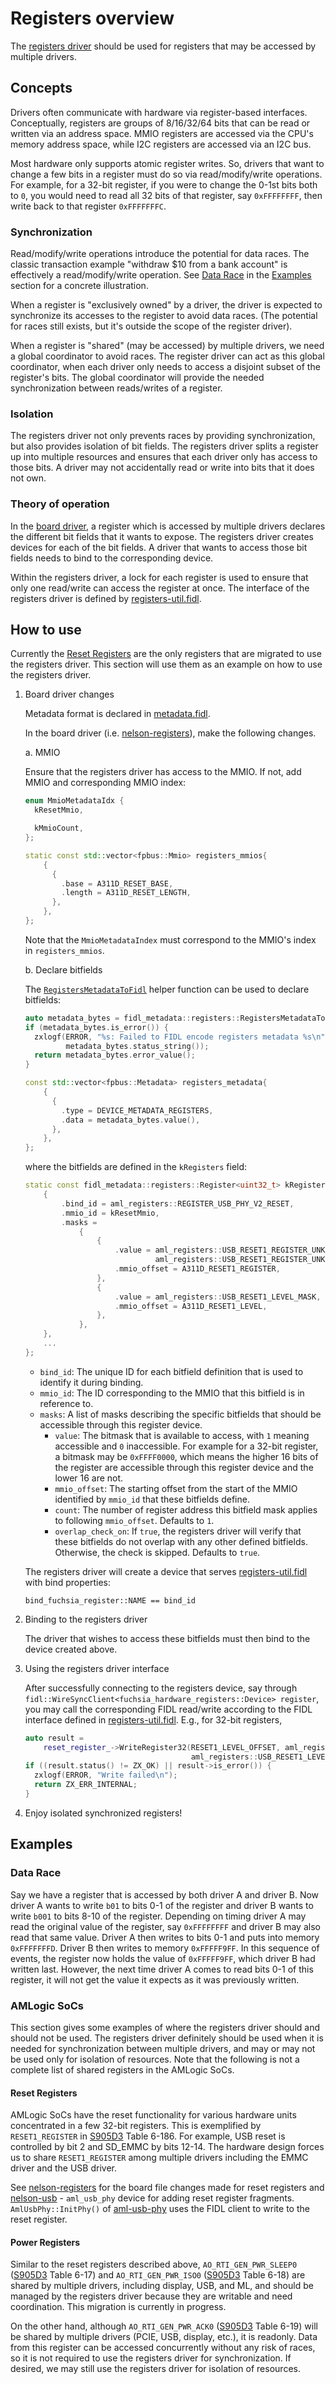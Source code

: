 # Registers overview

The [registers driver][registers-driver] should be used for registers that
may be accessed by multiple drivers.

## Concepts

Drivers often communicate with hardware via register-based interfaces.
Conceptually, registers are groups of 8/16/32/64 bits that can be read or
written via an address space. MMIO registers are accessed via the CPU's
memory address space, while I2C registers are accessed via an I2C bus.

Most hardware only supports atomic register writes. So, drivers that want
to change a few bits in a register must do so via read/modify/write
operations. For example, for a 32-bit register, if you were to change the
0-1st bits both to `0`, you would need to read all 32 bits of that register,
say `0xFFFFFFFF`, then write back to that register `0xFFFFFFFC`.

### Synchronization

Read/modify/write operations introduce the potential for data races. The
classic transaction example "withdraw $10 from a bank account" is
effectively a read/modify/write operation. See [Data Race](#data-race) in
the [Examples](#examples) section for a concrete illustration.

When a register is "exclusively owned" by a driver, the driver is expected
to synchronize its accesses to the register to avoid data races. (The
potential for races still exists, but it's outside the scope of the
register driver).

When a register is "shared" (may be accessed) by multiple drivers, we need
a global coordinator to avoid races. The register driver can act as this
global coordinator, when each driver only needs to access a disjoint subset
of the register's bits. The global coordinator will provide the needed
synchronization between reads/writes of a register.

### Isolation

The registers driver not only prevents races by providing synchronization,
but also provides isolation of bit fields. The registers driver splits
a register up into multiple resources and ensures that each driver only
has access to those bits. A driver may not accidentally read or write into
bits that it does not own.

### Theory of operation

In the [board driver][board-driver], a register
which is accessed by multiple drivers declares the different bit fields
that it wants to expose. The registers driver creates devices for each
of the bit fields. A driver that wants to access those bit fields needs
to bind to the corresponding device.

Within the registers driver, a lock for each register is used to ensure
that only one read/write can access the register at once. The interface of
the registers driver is defined by [registers-util.fidl][registers-util.fidl].

## How to use

Currently the [Reset Registers](#reset-registers) are the only registers
that are migrated to use the registers driver. This section will use them
as an example on how to use the registers driver.

1. Board driver changes

   Metadata format is declared in [metadata.fidl][metadata.fidl].

   In the board driver (i.e. [nelson-registers][nelson-registers]), make the
   following changes.

   a. MMIO

      Ensure that the registers driver has access to the MMIO. If not,
      add MMIO and corresponding MMIO index:

      ```c++ {:.devsite-disable-click-to-copy}
      enum MmioMetadataIdx {
        kResetMmio,

        kMmioCount,
      };

      static const std::vector<fpbus::Mmio> registers_mmios{
          {
            {
              .base = A311D_RESET_BASE,
              .length = A311D_RESET_LENGTH,
            },
          },
      };
      ```

      Note that the `MmioMetadataIndex` must correspond to the MMIO's
      index in `registers_mmios`.

   b. Declare bitfields

      The [`RegistersMetadataToFidl`][fidl_metadata::registers] helper
      function can be used to declare bitfields:

      ```c++ {:.devsite-disable-click-to-copy}
      auto metadata_bytes = fidl_metadata::registers::RegistersMetadataToFidl<uint32_t>(kRegisters);
      if (metadata_bytes.is_error()) {
        zxlogf(ERROR, "%s: Failed to FIDL encode registers metadata %s\n", __func__,
               metadata_bytes.status_string());
        return metadata_bytes.error_value();
      }

      const std::vector<fpbus::Metadata> registers_metadata{
          {
            {
              .type = DEVICE_METADATA_REGISTERS,
              .data = metadata_bytes.value(),
            },
          },
      };
      ```

      where the bitfields are defined in the `kRegisters` field:

      ```c++ {:.devsite-disable-click-to-copy}
      static const fidl_metadata::registers::Register<uint32_t> kRegisters[]{
          {
              .bind_id = aml_registers::REGISTER_USB_PHY_V2_RESET,
              .mmio_id = kResetMmio,
              .masks =
                  {
                      {
                          .value = aml_registers::USB_RESET1_REGISTER_UNKNOWN_1_MASK |
                                   aml_registers::USB_RESET1_REGISTER_UNKNOWN_2_MASK,
                          .mmio_offset = A311D_RESET1_REGISTER,
                      },
                      {
                          .value = aml_registers::USB_RESET1_LEVEL_MASK,
                          .mmio_offset = A311D_RESET1_LEVEL,
                      },
                  },
          },
          ...
      };
      ```

      * `bind_id`: The unique ID for each bitfield definition that is
        used to identify it during binding.
      * `mmio_id`: The ID corresponding to the MMIO that this bitfield
        is in reference to.
      * `masks`: A list of masks describing the specific bitfields that
        should be accessible through this register device.
        * `value`: The bitmask that is available to access, with `1`
          meaning accessible and `0` inaccessible. For example for a
          32-bit register, a bitmask may be `0xFFFF0000`, which means
          the higher 16 bits of the register are accessible through this
          register device and the lower 16 are not.
        * `mmio_offset`: The starting offset from the start of the MMIO
          identified by `mmio_id` that these bitfields define.
        * `count`: The number of register address this bitfield mask
          applies to following `mmio_offset`. Defaults to `1`.
        * `overlap_check_on`: If `true`, the registers driver will
          verify that these bitfields do not overlap with any other
          defined bitfields. Otherwise, the check is skipped. Defaults
          to `true`.

   The registers driver will create a device that serves [registers-util.fidl][registers-util.fidl]
   with bind properties:
   ``` {:.devsite-disable-click-to-copy}
   bind_fuchsia_register::NAME == bind_id
   ```

1. Binding to the registers driver

   The driver that wishes to access these bitfields must then bind to
   the device created above.

1. Using the registers driver interface

   After successfully connecting to the registers device, say through
   `fidl::WireSyncClient<fuchsia_hardware_registers::Device> register`,
   you may call the corresponding FIDL read/write according to the FIDL
   interface defined in [registers-util.fidl][registers-util.fidl].
   E.g., for 32-bit registers,

   ```c++ {:.devsite-disable-click-to-copy}
   auto result =
       reset_register_->WriteRegister32(RESET1_LEVEL_OFFSET, aml_registers::USB_RESET1_LEVEL_MASK,
                                        aml_registers::USB_RESET1_LEVEL_MASK);
   if ((result.status() != ZX_OK) || result->is_error()) {
     zxlogf(ERROR, "Write failed\n");
     return ZX_ERR_INTERNAL;
   }
   ```

1. Enjoy isolated synchronized registers!

## Examples

### Data Race

Say we have a register that is accessed by both driver A and driver B.
Now driver A wants to write `b01` to bits 0-1 of the register and driver
B wants to write `b001` to bits 8-10 of the register. Depending on timing
driver A may read the original value of the register, say `0xFFFFFFFF` and
driver B may also read that same value. Driver A then writes to bits 0-1
and puts into memory `0xFFFFFFFD`. Driver B then writes to memory
`0xFFFFF9FF`. In this sequence of events, the register now holds the value
of `0xFFFFF9FF`, which driver B had written last. However, the next time
driver A comes to read bits 0-1 of this register, it will not get the
value it expects as it was previously written.

### AMLogic SoCs

This section gives some examples of where the registers driver should and
should not be used. The registers driver definitely should be used when it
is needed for synchronization between multiple drivers, and may or may not be
used only for isolation of resources. Note that the following is not a complete
list of shared registers in the AMLogic SoCs.

#### Reset Registers

AMLogic SoCs have the reset functionality for various hardware units
concentrated in a few 32-bit registers. This is exemplified by
`RESET1_REGISTER` in [S905D3][S905D3] Table 6-186. For example, USB reset is
controlled by bit 2 and SD_EMMC by bits 12-14. The hardware design forces
us to share `RESET1_REGISTER` among multiple drivers including the EMMC
driver and the USB driver.

See [nelson-registers][nelson-registers] for the board file changes made for reset
registers and [nelson-usb][nelson-usb] - `aml_usb_phy` device for adding reset
register fragments. `AmlUsbPhy::InitPhy()` of [aml-usb-phy][aml-usb-phy] uses
the FIDL client to write to the reset register.

#### Power Registers

Similar to the reset registers described above, `AO_RTI_GEN_PWR_SLEEP0`
([S905D3][S905D3] Table 6-17) and `AO_RTI_GEN_PWR_ISO0` ([S905D3][S905D3] Table
6-18) are shared by multiple drivers, including display, USB, and ML, and should
be managed by the registers driver because they are writable and need
coordination. This migration is currently in progress.

On the other hand, although `AO_RTI_GEN_PWR_ACK0` ([S905D3][S905D3] Table 6-19)
will be shared by multiple drivers (PCIE, USB, display, etc.), it is readonly.
Data from this register can be accessed concurrently without any risk of races,
so it is not required to use the registers driver for synchronization. If
desired, we may still use the registers driver for isolation of resources.

<!-- Reference links -->

[aml-usb-phy]: /src/devices/usb/drivers/aml-usb-phy/aml-usb-phy.cc
[board-driver]: /docs/glossary/README.md#board-driver
[fidl_metadata::registers]: /src/devices/lib/fidl-metadata/registers.h
[metadata.fidl]: /sdk/fidl/fuchsia.hardware.registers/metadata.fidl
[registers-driver]: /src/devices/registers/drivers/registers
[registers-util.fidl]: /sdk/fidl/fuchsia.hardware.registers/register-util.fidl
[S905D3]: https://dl.khadas.com/products/vim3l/datasheet/s905d3_datasheet_0.2_wesion.pdf
[nelson-registers]: /src/devices/board/drivers/nelson/nelson-registers.cc
[nelson-usb]: /src/devices/board/drivers/nelson/nelson-usb.cc
